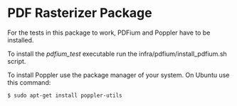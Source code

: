 PDF Rasterizer Package
======================

For the tests in this package to work, PDFium and Poppler have to be installed. 

To install the *pdfium_test* executable run the infra/pdfium/install_pdfium.sh 
script. 

To install Poppler use the package manager of your system. On Ubuntu use this 
command:

```
$ sudo apt-get install poppler-utils
```
